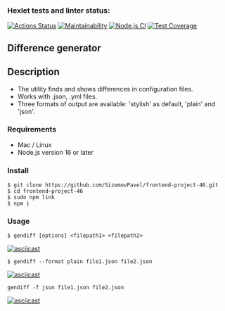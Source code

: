 ### Hexlet tests and linter status:
[![Actions Status](https://github.com/SizemovPavel/frontend-project-46/workflows/hexlet-check/badge.svg)](https://github.com/SizemovPavel/frontend-project-46/actions)
[![Maintainability](https://api.codeclimate.com/v1/badges/7afdbb6b006328d3426e/maintainability)](https://codeclimate.com/github/SizemovPavel/frontend-project-46/maintainability)
[![Node.js CI](https://github.com/SizemovPavel/frontend-project-46/actions/workflows/github-actions.yml/badge.svg)](https://github.com/SizemovPavel/frontend-project-46/actions/workflows/github-actions.yml)
[![Test Coverage](https://api.codeclimate.com/v1/badges/7afdbb6b006328d3426e/test_coverage)](https://codeclimate.com/github/SizemovPavel/frontend-project-46/test_coverage)

## Difference generator

## Description

- The utility finds and shows differences in configuration files. 
- Works with .json, .yml files.
- Three formats of output are available: 'stylish' as default, 'plain' and 'json'.

### Requirements

- Mac / Linux
- Node.js version 16 or later

### Install

```
$ git clone https://github.com/SizemovPavel/frontend-project-46.git
$ cd frontend-project-46
$ sudo npm link
$ npm i
```

### Usage

```
$ gendiff [options] <filepath1> <filepath2>
```
[![asciicast](https://asciinema.org/a/8azuKBHWXaiTOdVMX2kODaWYs.svg)](https://asciinema.org/a/8azuKBHWXaiTOdVMX2kODaWYs)

```
$ gendiff --format plain file1.json file2.json
```
[![asciicast](https://asciinema.org/a/knucNmlPK3EB8dI5TUsQMFHr3.svg)](https://asciinema.org/a/knucNmlPK3EB8dI5TUsQMFHr3)

```
gendiff -f json file1.json file2.json
```
[![asciicast](https://asciinema.org/a/AiLsqWs0KieebtlmnE0CXAMHF.svg)](https://asciinema.org/a/AiLsqWs0KieebtlmnE0CXAMHF)